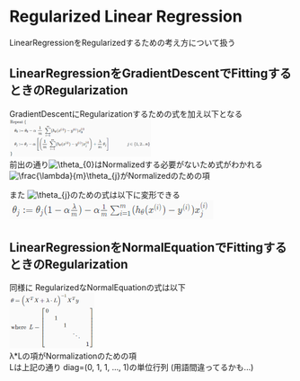 # Regularized Linear Regression
LinearRegressionをRegularizedするための考え方について扱う  

## LinearRegressionをGradientDescentでFittingするときのRegularization
GradientDescentにRegularizationするための式を加え以下となる  
<img src="../../img/03_10_normalized_gradient_descent.png" width=50% >  
前出の通り<img src="https://latex.codecogs.com/gif.latex?\theta_{0}" title="\theta_{0}" />はNormalizedする必要がないため式がわかれる  
<img src="https://latex.codecogs.com/gif.latex?\frac{\lambda}{m}\theta_{j}" title="\frac{\lambda}{m}\theta_{j}" />がNormalizedのための項  

また <img src="https://latex.codecogs.com/gif.latex?\theta_{j}" title="\theta_{j}" />のための式は以下に変形できる  
<img src="../../img/03_10_manupulated_normalized_gradient_descent.png" >    

## LinearRegressionをNormalEquationでFittingするときのRegularization
同様に RegularizedなNormalEquationの式は以下  
<img src="../../img/03_10_normalized_normal_equation.png" width=30%>  
λ*Lの項がNormalizationのための項  
Lは上記の通り diag=(0, 1, 1, ..., 1)の単位行列 (用語間違ってるかも...)
